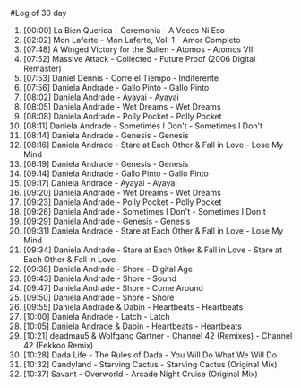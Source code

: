 #Log of 30 day

1. [00:00] La Bien Querida - Ceremonia - A Veces Ni Eso
1. [02:02] Mon Laferte - Mon Laferte, Vol. 1 - Amor Completo
1. [07:48] A Winged Victory for the Sullen - Atomos - Atomos VIII
1. [07:52] Massive Attack - Collected - Future Proof (2006 Digital Remaster)
1. [07:53] Daniel Dennis - Corre el Tiempo - Indiferente
1. [07:56] Daniela Andrade - Gallo Pinto - Gallo Pinto
1. [08:02] Daniela Andrade - Ayayai - Ayayai
1. [08:05] Daniela Andrade - Wet Dreams - Wet Dreams
1. [08:08] Daniela Andrade - Polly Pocket - Polly Pocket
1. [08:11] Daniela Andrade - Sometimes I Don't - Sometimes I Don't
1. [08:14] Daniela Andrade - Genesis - Genesis
1. [08:16] Daniela Andrade - Stare at Each Other & Fall in Love - Lose My Mind
1. [08:19] Daniela Andrade - Genesis - Genesis
1. [09:14] Daniela Andrade - Gallo Pinto - Gallo Pinto
1. [09:17] Daniela Andrade - Ayayai - Ayayai
1. [09:20] Daniela Andrade - Wet Dreams - Wet Dreams
1. [09:23] Daniela Andrade - Polly Pocket - Polly Pocket
1. [09:26] Daniela Andrade - Sometimes I Don't - Sometimes I Don't
1. [09:29] Daniela Andrade - Genesis - Genesis
1. [09:31] Daniela Andrade - Stare at Each Other & Fall in Love - Lose My Mind
1. [09:34] Daniela Andrade - Stare at Each Other & Fall in Love - Stare at Each Other & Fall in Love
1. [09:38] Daniela Andrade - Shore - Digital Age
1. [09:43] Daniela Andrade - Shore - Sound
1. [09:47] Daniela Andrade - Shore - Come Around
1. [09:50] Daniela Andrade - Shore - Shore
1. [09:55] Daniela Andrade & Dabin - Heartbeats - Heartbeats
1. [10:00] Daniela Andrade - Latch - Latch
1. [10:05] Daniela Andrade & Dabin - Heartbeats - Heartbeats
1. [10:21] deadmau5 & Wolfgang Gartner - Channel 42 (Remixes) - Channel 42 (Eekkoo Remix)
1. [10:28] Dada Life - The Rules of Dada - You Will Do What We Will Do
1. [10:32] Candyland - Starving Cactus - Starving Cactus (Original Mix)
1. [10:37] Savant - Overworld - Arcade Night Cruise (Original Mix)
